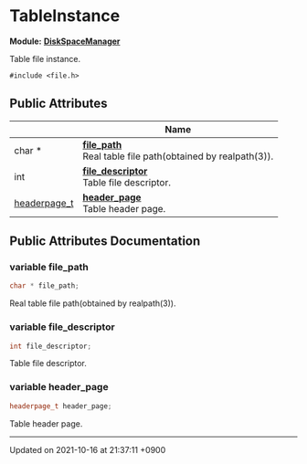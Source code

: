 

# TableInstance

**Module:** **[DiskSpaceManager](/Modules/DiskSpaceManager)**



Table file instance. 


`#include <file.h>`

## Public Attributes

|                | Name           |
| -------------- | -------------- |
| char * | **[file_path](/Classes/TableInstance#variable-file_path)** <br>Real table file path(obtained by realpath(3)).  |
| int | **[file_descriptor](/Classes/TableInstance#variable-file_descriptor)** <br>Table file descriptor.  |
| <a href="/Modules/DiskSpaceManager#typedef-headerpage-t">headerpage_t</a> | **[header_page](/Classes/TableInstance#variable-header_page)** <br>Table header page.  |

## Public Attributes Documentation

### variable file_path

```cpp
char * file_path;
```

Real table file path(obtained by realpath(3)). 

### variable file_descriptor

```cpp
int file_descriptor;
```

Table file descriptor. 

### variable header_page

```cpp
headerpage_t header_page;
```

Table header page. 

-------------------------------

Updated on 2021-10-16 at 21:37:11 +0900